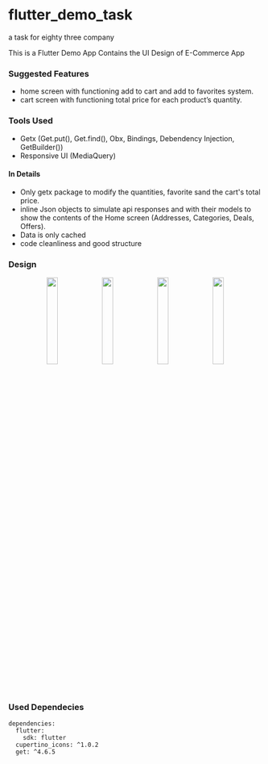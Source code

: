 # flutter_demo_task

a task for eighty three company

This is a Flutter Demo App 
Contains the UI Design of E-Commerce App

### Suggested Features
* home screen with functioning add to cart and add to favorites system.
* cart screen with functioning total price for each product’s quantity.

### Tools Used
* Getx (Get.put(), Get.find(), Obx, Bindings, Debendency Injection, GetBuilder())
* Responsive UI (MediaQuery)

#### In Details 

* Only getx package to modify the quantities, favorite sand the cart's total price.
* inline Json objects to simulate api responses and with their models to show the contents of the Home screen (Addresses, Categories, Deals, Offers).
* Data is only cached
* code cleanliness and good structure


### Design

<p align="center">
<img src="https://user-images.githubusercontent.com/50797015/200548053-9a39a4a5-ff8a-408d-836a-ef6c17461a82.jpg" width="21%"/>
<img src="https://user-images.githubusercontent.com/50797015/200548061-5c954db0-f709-4cfa-8c2d-638ba21f5a45.jpg" width="21%"/>
<img src="https://user-images.githubusercontent.com/50797015/200548065-d595b8b4-975f-42ed-8cda-423c59be7adc.jpg" width="21%"/>
<img src="https://user-images.githubusercontent.com/50797015/200548518-f158f677-9595-40ef-8b66-daa9820c8e8d.jpg" width="21%"/>
</p>

### Used Dependecies
```
dependencies:
  flutter:
    sdk: flutter
  cupertino_icons: ^1.0.2
  get: ^4.6.5
```
